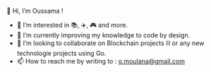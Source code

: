 👋 Hi, I’m Oussama !
- 👀 I’m interested in 📚, ✈️, 🎮 and more.
- 🌱 I’m currently improving my knowledge to code by design.
- 💞️ I’m looking to collaborate on Blockchain projects ⛓️ or any new technologie projects using Go. 
- 📫 How to reach me by writing to : o.moulana@gmail.com

<!---
oussamm/oussamm is a ✨ special ✨ repository because its `README.md` (this file) appears on your GitHub profile.
You can click the Preview link to take a look at your changes.
--->

